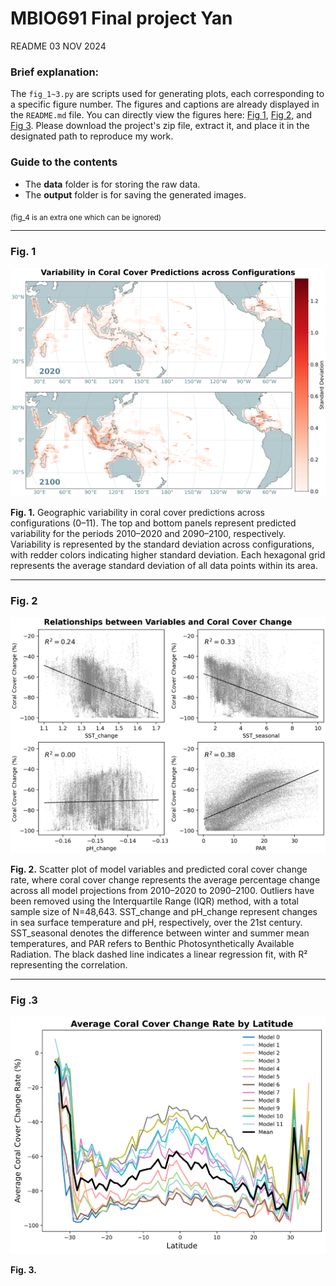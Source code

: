 # MBIO691 Final project Yan
README 03 NOV 2024 

### Brief explanation:
The `fig_1~3.py` are scripts used for generating plots, each corresponding to a specific figure number. The figures and captions are already displayed in the `README.md` file. You can directly view the figures here: [Fig 1](#fig-1), [Fig 2](#fig-2), and [Fig 3](#fig-3). Please download the project's zip file, extract it, and place it in the designated path to reproduce my work. 

### Guide to the contents
- The **data** folder is for storing the raw data. 
- The **output** folder is for saving the generated images.

<sub>(fig_4 is an extra one which can be ignored)</sub>

---
### Fig. 1
![Fig1](output/fig1.png)

**Fig. 1.** Geographic variability in coral cover predictions across configurations (0–11). The top and bottom panels represent predicted variability for the periods 2010–2020 and 2090–2100, respectively. Variability is represented by the standard deviation across configurations, with redder colors indicating higher standard deviation. Each hexagonal grid represents the average standard deviation of all data points within its area.

---
### Fig. 2
![Fig2](output/Fig2.png)

**Fig. 2.** Scatter plot of model variables and predicted coral cover change rate, where coral cover change represents the average percentage change across all model projections from 2010–2020 to 2090–2100. Outliers have been removed using the Interquartile Range (IQR) method, with a total sample size of N=48,643. SST_change and pH_change represent changes in sea surface temperature and pH, respectively, over the 21st century. SST_seasonal denotes the difference between winter and summer mean temperatures, and PAR refers to Benthic Photosynthetically Available Radiation. The black dashed line indicates a linear regression fit, with R² representing the correlation.

---
### Fig .3
![Fig3](output/Fig3.svg)

**Fig. 3.**  
